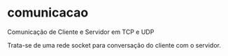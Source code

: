 # comunicacao
Comunicação de Cliente e Servidor em TCP e UDP

Trata-se de uma rede socket para conversação do cliente com o servidor. 
